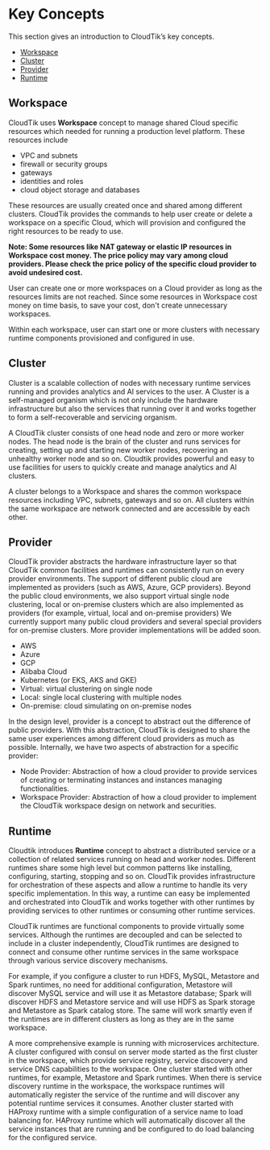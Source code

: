 # Key Concepts

This section gives an introduction to CloudTik’s key concepts.

- [Workspace](#workspace)
- [Cluster](#cluster)
- [Provider](#provider)
- [Runtime](#runtime)

## Workspace

CloudTik uses **Workspace** concept to manage shared Cloud specific resources which needed for running a production level
platform. These resources include
- VPC and subnets
- firewall or security groups
- gateways
- identities and roles
- cloud object storage and databases

These resources are usually created once and shared among different clusters. CloudTik provides the commands to help user
create or delete a workspace on a specific Cloud, which will provision and configured the right resources to be ready to use.

**Note: Some resources like NAT gateway or elastic IP resources in Workspace cost money.
The price policy may vary among cloud providers.
Please check the price policy of the specific cloud provider to avoid undesired cost.**

User can create one or more workspaces on a Cloud provider as long as the resources limits are not reached.
Since some resources in Workspace cost money on time basis,
to save your cost, don't create unnecessary workspaces.

Within each workspace, user can start one or more clusters with necessary runtime components provisioned and configured in use.


## Cluster

Cluster is a scalable collection of nodes with necessary runtime services running and provides analytics and AI services
to the user. A Cluster is a self-managed organism which is not only include the hardware infrastructure but also the services
that running over it and works together to form a self-recoverable and servicing organism.

A CloudTik cluster consists of one head node and zero or more worker nodes. The head node is the brain of the cluster
and runs services for creating, setting up and starting new worker nodes, recovering an unhealthy worker node and so on.
Cloudtik provides powerful and easy to use facilities for users to quickly create and manage analytics and AI clusters.

A cluster belongs to a Workspace and shares the common workspace resources including VPC, subnets, gateways and so on.
All clusters within the same workspace are network connected and are accessible by each other.

## Provider
CloudTik provider abstracts the hardware infrastructure layer so that CloudTik common facilities and runtimes
can consistently run on every provider environments. The support of different public cloud are implemented as providers
(such as AWS, Azure, GCP providers). Beyond the public cloud environments, we also support
virtual single node clustering, local or on-premise clusters which are also implemented as providers
(for example, virtual, local and on-premise providers)
We currently support many public cloud providers and several special providers for on-premise clusters.
More provider implementations will be added soon.
- AWS
- Azure
- GCP
- Alibaba Cloud
- Kubernetes (or EKS, AKS and GKE)
- Virtual: virtual clustering on single node
- Local: single local clustering with multiple nodes
- On-premise: cloud simulating on on-premise nodes

In the design level, provider is a concept to abstract out the difference of public providers. With this abstraction, CloudTik is designed to share
the same user experiences among different cloud providers as much as possible. Internally, we have two aspects of abstraction
for a specific provider:
- Node Provider: Abstraction of how a cloud provider to provide services of creating or terminating instances and instances managing functionalities.
- Workspace Provider: Abstraction of how a cloud provider to implement the CloudTik workspace design on network and securities.

## Runtime

Cloudtik introduces **Runtime** concept to abstract a distributed service or a collection of related services running
on head and worker nodes. Different runtimes share some high level but common patterns like installing, configuring,
starting, stopping and so on. CloudTik provides infrastructure for orchestration of these aspects and allow a runtime
to handle its very specific implementation. In this way, a runtime can easy be implemented and orchestrated into
CloudTik and works together with other runtimes by providing services to other runtimes or consuming other runtime services.

CloudTik runtimes are functional components to provide virtually some services.
Although the runtimes are decoupled and can be selected to include in a cluster independently,
CloudTik runtimes are designed to connect and consume other runtime services in the same workspace
through various service discovery mechanisms.

For example, if you configure a cluster to run HDFS, MySQL, Metastore and Spark runtimes,
no need for additional configuration, Metastore will discover MySQL service
and will use it as Metastore database; Spark will discover HDFS and Metastore service
and will use HDFS as Spark storage and Metastore as Spark catalog store.
The same will work smartly even if the runtimes are in different clusters
as long as they are in the same workspace.

A more comprehensive example is running with microservices architecture.
A cluster configured with consul on server mode started as the first cluster in the workspace,
which provide service registry, service discovery and service DNS capabilities to the workspace.
One cluster started with other runtimes, for example, Metastore and Spark runtimes.
When there is service discovery runtime in the workspace, the workspace runtimes will automatically
register the service of the runtime and will discover any potential runtime services it consumes.
Another cluster started with HAProxy runtime with a simple configuration of a service
name to load balancing for. HAProxy runtime which will automatically discover all the
service instances that are running and be configured to do load balancing for the configured service.
